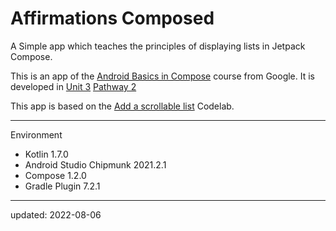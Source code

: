 # Affirmations Composed

A Simple app which teaches the principles of displaying lists in Jetpack Compose.

This is an app of the [Android Basics in Compose] course from Google. It is developed in [Unit 3] [Pathway 2]

This app is based on the [Add a scrollable list] Codelab.

[Android Basics in Compose]: https://developer.android.com/courses/android-basics-compose/course
[Unit 3]: https://developer.android.com/courses/android-basics-compose/unit-3
[Pathway 2]: https://developer.android.com/courses/pathways/android-basics-compose-unit-3-pathway-2
[Add a scrollable list]: https://developer.android.com/codelabs/basic-android-kotlin-compose-training-add-scrollable-list

----

Environment

- Kotlin 1.7.0
- Android Studio Chipmunk 2021.2.1
- Compose 1.2.0
- Gradle Plugin 7.2.1

----

updated: 2022-08-06